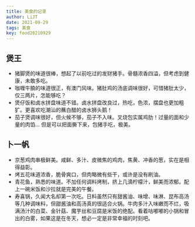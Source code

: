 ```yaml
---
title: 美食的记录
author: LiJT
date: 2021-09-29
tags: 美食
key: food20210929 
---
```


## 煲王
- 猪脚煲的味道很棒，想起了以前吃过的发财猪手。骨髓浓香四溢，但考虑到健康，未敢多吃。
- 咖喱牛腩的味道很正，有澳门风味。猪肚鸡的汤底调味很好，可惜猪肚太少，仅三两片，怎能够吃？
- 煲仔饭和卤水拼盘味道不错。卤水拼盘改良过，热吃，色浓，摆盘也更加粗犷。更喜欢吃潮汕的蘸白醋的卤水狮头鹅！
- 茄子煲调味很好，但火候不够，茄子不入味。叉烧包实属鸡肋！过量的面和少量的肉馅... 但是可以把面撕下来，包猪手吃，极美。

<!--more-->


## 卜一帆
- 京葱鸡肉串极鲜美。咸鲜、多汁、皮微焦的鸡肉，焦黄、冲香的葱，实在是相得益彰。
- 烤五花味道浓香，脆骨爽口，但肉略微有些干，或许是没有刷油。
- 青花鱼，熟悉的味道。不加任何调料烤制，挤上几滴柠檬汁，鲜美而浓郁。配上一碗米饭和沙拉就是完美的午餐。
- 寿喜锅，久闻大名却第一次吃。日料虽然只有甜酱油、味增、味淋、昆布高汤等几种调味料，但甜酱油和高汤真的很适合火锅。牛肉多汁入味嫩而不烂，吸满汤汁的白菜、金针菇、魔芋丝和豆腐是米饭的绝配。看着咕嘟嘟的小锅和冒出的白雾，如果这是在冬天，想必一定是非常幸福的时刻吧。

